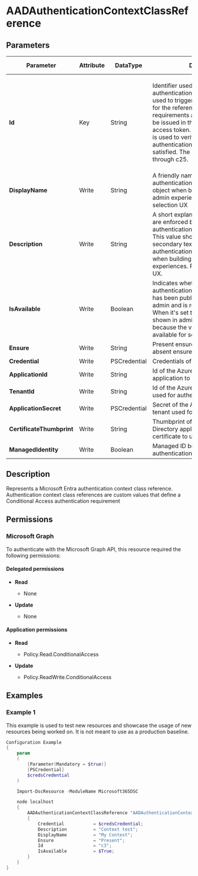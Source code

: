 ﻿# AADAuthenticationContextClassReference

## Parameters

| Parameter | Attribute | DataType | Description | Allowed Values |
| --- | --- | --- | --- | --- |
| **Id** | Key | String | Identifier used to reference the authentication context class. The id is used to trigger step-up authentication for the referenced authentication requirements and is the value that will be issued in the acrs claim of an access token. This value in the claim is used to verify that the required authentication context has been satisfied. The allowed values are c1 through c25. | `c1`, `c2`, `c3`, `c4`, `c5`, `c6`, `c7`, `c8`, `c9`, `c10`, `c11`, `c12`, `c13`, `c14`, `c15`, `c16`, `c17`, `c18`, `c19`, `c20`, `c21`, `c22`, `c23`, `c24`, `c25` |
| **DisplayName** | Write | String | A friendly name that identifies the authenticationContextClassReference object when building user-facing admin experiences. For example, a selection UX | |
| **Description** | Write | String | A short explanation of the policies that are enforced by authenticationContextClassReference. This value should be used to provide secondary text to describe the authentication context class reference when building user-facing admin experiences. For example, a selection UX. | |
| **IsAvailable** | Write | Boolean | Indicates whether the authenticationContextClassReference has been published by the security admin and is ready for use by apps. When it's set to false, it shouldn't be shown in admin UX experiences because the value isn't currently available for selection. | |
| **Ensure** | Write | String | Present ensures the policy exists, absent ensures it is removed. | `Present`, `Absent` |
| **Credential** | Write | PSCredential | Credentials of the Admin | |
| **ApplicationId** | Write | String | Id of the Azure Active Directory application to authenticate with. | |
| **TenantId** | Write | String | Id of the Azure Active Directory tenant used for authentication. | |
| **ApplicationSecret** | Write | PSCredential | Secret of the Azure Active Directory tenant used for authentication. | |
| **CertificateThumbprint** | Write | String | Thumbprint of the Azure Active Directory application's authentication certificate to use for authentication. | |
| **ManagedIdentity** | Write | Boolean | Managed ID being used for authentication. | |


## Description

Represents a Microsoft Entra authentication context class reference. Authentication context class references are custom values that define a Conditional Access authentication requirement

## Permissions

### Microsoft Graph

To authenticate with the Microsoft Graph API, this resource required the following permissions:

#### Delegated permissions

- **Read**

    - None

- **Update**

    - None

#### Application permissions

- **Read**

    - Policy.Read.ConditionalAccess

- **Update**

    - Policy.ReadWrite.ConditionalAccess

## Examples

### Example 1

This example is used to test new resources and showcase the usage of new resources being worked on.
It is not meant to use as a production baseline.

```powershell
Configuration Example
{
    param
    (
        [Parameter(Mandatory = $true)]
        [PSCredential]
        $credsCredential
    )

    Import-DscResource -ModuleName Microsoft365DSC

    node localhost
    {
        AADAuthenticationContextClassReference "AADAuthenticationContextClassReference-Test"
        {
            Credential           = $credsCredential;
            Description          = "Context test";
            DisplayName          = "My Context";
            Ensure               = "Present";
            Id                   = "c3";
            IsAvailable          = $True;
        }
    }
}
```

